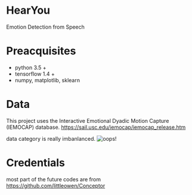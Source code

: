 # HearYou
Emotion Detection from Speech

# Preacquisites
- python 3.5 +
- tensorflow 1.4 +
- numpy, matplotlib, sklearn

# Data
This project uses the Interactive Emotional Dyadic Motion Capture (IEMOCAP) database.
https://sail.usc.edu/iemocap/iemocap_release.htm

data category is really imbanlanced.
![oops!](https://github.com/junbohuang/HearYou/tree/master/figures/emotion_distribution.png)


# Credentials 
most part of the future codes are from https://github.com/littleowen/Conceptor
